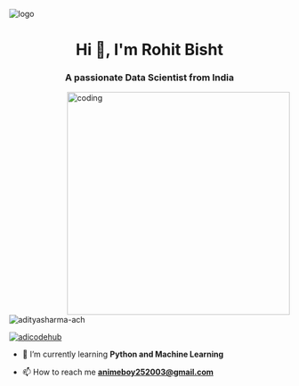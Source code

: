 ![logo](https://www.simplilearn.com/ice9/free_resources_article_thumb/ai_developer_tools.jpg)
<h1 align="center">Hi 👋, I'm Rohit Bisht</h1>
<h3 align="center">A passionate Data Scientist from India</h3>

<img align="right" alt="coding" width="400" src="https://www.schoolofit.co.za/wp-content/uploads/2018/06/How-to-become-a-web-developer.gif">

<p align="left"> <img src="https://komarev.com/ghpvc/?username=adityasharma-ach&label=Profile%20views&color=0e75b6&style=flat" alt="adityasharma-ach" /> </p>

<p align="left"> <a href="https://twitter.com/adicodehub" target="blank"><img src="https://img.shields.io/twitter/follow/adicodehub?logo=twitter&style=for-the-badge" alt="adicodehub" /></a> </p>

- 🌱 I’m currently learning **Python and Machine Learning**


- 📫 How to reach me **animeboy252003@gmail.com**


